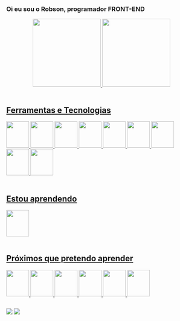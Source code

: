 ### Oi eu sou o Robson, programador FRONT-END

<div align="center">
  <a href="https://github.com/Robson077">
  <img height="180em" src="https://github-readme-stats.vercel.app/api?username=Robson077&show_icons=true&theme=dracula&include_all_commits=true&count_private=true"/>
  <img height="180em" src="https://github-readme-stats.vercel.app/api/top-langs/?username=Robson077&layout=compact&langs_count=7&theme=dracula"/>
</div>
  
<div style="display: inline_block"><br>
  <h2>Ferramentas e Tecnologias</h2>
  <img src="https://cdn.jsdelivr.net/gh/devicons/devicon/icons/html5/html5-original.svg" height="70px" width="60px"/>
  <img src="https://cdn.jsdelivr.net/gh/devicons/devicon/icons/css3/css3-original.svg" height="70px" width="60px"/>
  <img src="https://cdn.jsdelivr.net/gh/devicons/devicon/icons/javascript/javascript-original.svg" height="70px" width="60px"/>
  <img src="https://cdn.jsdelivr.net/gh/devicons/devicon/icons/sass/sass-original.svg" height="70px" width="60px"/>
  <img src="https://cdn.jsdelivr.net/gh/devicons/devicon/icons/bootstrap/bootstrap-original.svg" height="70px" width="60px"/>
  <img src="https://cdn.jsdelivr.net/gh/devicons/devicon/icons/figma/figma-original.svg" height="70px" width="60px"/>
  <img src="https://cdn.jsdelivr.net/gh/devicons/devicon/icons/git/git-original.svg" height="70px" width="60px"/>
  <img src="https://cdn.jsdelivr.net/gh/devicons/devicon/icons/vscode/vscode-original.svg" height="70px" width="60px"/>
  <img src="https://cdn.jsdelivr.net/gh/devicons/devicon/icons/npm/npm-original-wordmark.svg" height="70px" width="60px"/>
</div>

<div style="display: inline_block"><br>
  <h2>Estou aprendendo</h2>
  <img src="https://cdn.jsdelivr.net/gh/devicons/devicon/icons/react/react-original.svg" height="70px" width="60px"/>
</div>

<div style="display: inline_block"><br>
  <h2>Próximos que pretendo aprender</h2>
  <img src="https://cdn.jsdelivr.net/gh/devicons/devicon/icons/nodejs/nodejs-original.svg" height="70px" width="60px"/>
  <img src="https://cdn.jsdelivr.net/gh/devicons/devicon/icons/typescript/typescript-original.svg" height="70px" width="60px"/>
  <img src="https://cdn.jsdelivr.net/gh/devicons/devicon/icons/firebase/firebase-plain.svg" height="70px" width="60px"/>
  <img src="https://cdn.jsdelivr.net/gh/devicons/devicon/icons/mongodb/mongodb-original.svg" height="70px" width="60px"/>
  <img src="https://cdn.jsdelivr.net/gh/devicons/devicon/icons/nextjs/nextjs-original.svg" height="70px" width="60px"/>
  <img src="https://cdn.jsdelivr.net/gh/devicons/devicon/icons/mysql/mysql-original.svg" height="70px" width="60px"/>
  
</div>
  
##
  
<div>
  <a href="https://instagram.com/robsontud" target="_blank"><img src="https://img.shields.io/badge/-Instagram-%23E4405F?style=for-the-badge&logo=instagram&logoColor=white" target="_blank"></a>
  <a href="https://www.linkedin.com/in/robson-s-073214223" target="_blank"><img src="https://img.shields.io/badge/-LinkedIn-%230077B5?style=for-the-badge&logo=linkedin&logoColor=white" target="_blank"></a> 
 
</div>
